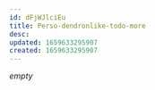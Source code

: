 ```yaml
---
id: dFjWJlciEu
title: Perso-dendronlike-todo-more
desc: 
updated: 1659633295907
created: 1659633295907
---
```


*empty*
